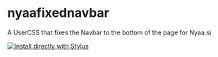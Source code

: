 # nyaafixednavbar
A UserCSS that fixes the Navbar to the bottom of the page for Nyaa.si

[![Install directly with Stylus](https://img.shields.io/badge/Install%20directly%20with-Stylus-238b8b.svg)](https://raw.githubusercontent.com/erebosgr/nyaafixednavbar/master/nyaafixednavbar.user.css)
